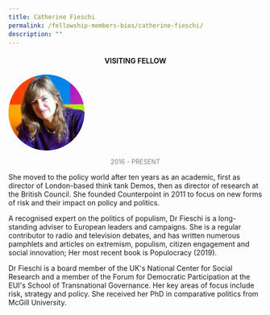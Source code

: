 ```yaml
---
title: Catherine Fieschi
permalink: /fellowship-members-bios/catherine-fieschi/
description: ""
---
```

<style>
.fellow-image-pic {
	border-radius: 50%;
	height: 30% !important;
	width: 30% !important;
	}
	
fellow-img {
		text-align: center;
	}

.fellow-tenure {
	text-align: center;
	color: grey;
	font-size: 0.9em;
	}	

</style>
<h4 style="text-align:center;">VISITING FELLOW</h4>

<div class="fellow-img">
<img class="fellow-image-pic" src="/images/FellowshipImages/fellowships_catherine_fieschi_2x.jpg">
<p class="fellow-tenure">2016 - PRESENT</p>
</div>

<p>
She moved to the policy world after ten years as an academic, first as director of London-based think tank Demos, then as director of research at the British Council. She founded Counterpoint in 2011 to focus on new forms of risk and their impact on policy and politics.
 
A recognised expert on the politics of populism, Dr Fieschi is a long-standing adviser to European leaders and campaigns. She is a regular contributor to radio and television debates, and has written numerous pamphlets and articles on extremism, populism, citizen engagement and social innovation; Her most recent book is Populocracy (2019).
 
Dr Fieschi is a board member of the UK's National Center for Social Research and a member of the Forum for Democratic Participation at the EUI's School of Transnational Governance. Her key areas of focus include risk, strategy and policy. She received her PhD in comparative politics from McGill University.
</p>